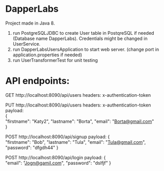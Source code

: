 # DapperLabs
Project made in Java 8. 
1. run PostgreSQLJDBC to create User table in PostqreSQL if needed (Database name DapperLabs). Credentials might be changed in UserService.
2. run DapperLabsUsersApplication to start web server. (change port in application.properties if needed)
3. run UserTransformerTest for unit testing

# API endpoints:
GET http://localhost:8090/api/users
headers: x-authentication-token 

PUT http://localhost:8090/api/users
headers: x-authentication-token 
payload:  
{            
            "firstname": "Katy2",
            "lastname": "Borta",
            "email": "Borta@gmail.com"        
 }

POST http://localhost:8090/api/signup
payload:
{            
        "firstname": "Bob",
        "lastname": "Tula",
        "email": "Tula@gmail.com",
        "password": "dfgdh44"
   }
    
POST http://localhost:8090/api/login
payload:
{   
        "email": "Jogn@gamil.com",
        "password": "dslfjf"
 }
   

